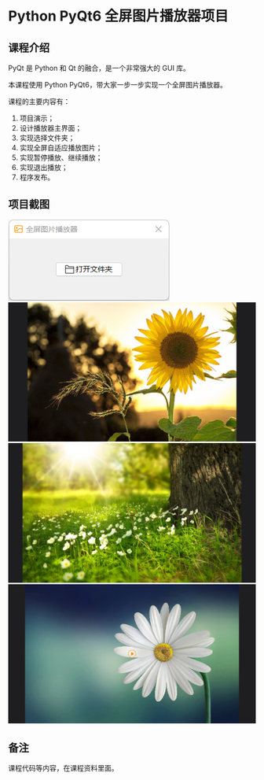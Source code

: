 # Python PyQt6 全屏图片播放器项目

## 课程介绍

PyQt 是 Python 和 Qt 的融合，是一个非常强大的 GUI 库。

本课程使用 Python PyQt6，带大家一步一步实现一个全屏图片播放器。

课程的主要内容有：

1. 项目演示；
2. 设计播放器主界面；
3. 实现选择文件夹；
4. 实现全屏自适应播放图片；
5. 实现暂停播放、继续播放；
6. 实现退出播放；
7. 程序发布。

## 项目截图

![项目截图1](项目截图/项目截图1.png)
![项目截图2](项目截图/项目截图2.png)
![项目截图3](项目截图/项目截图3.png)
![项目截图4](项目截图/项目截图4.png)

## 备注

课程代码等内容，在课程资料里面。







